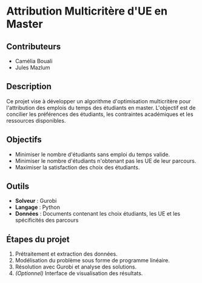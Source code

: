 # Attribution Multicritère d'UE en Master

## Contributeurs
- Camélia Bouali  
- Jules Mazlum  

## Description
Ce projet vise à développer un algorithme d'optimisation multicritère pour l'attribution des emplois du temps des étudiants en master. L'objectif est de concilier les préférences des étudiants, les contraintes académiques et les ressources disponibles.

## Objectifs
- Minimiser le nombre d'étudiants sans emploi du temps valide.
- Minimiser le nombre d'étudiants n'obtenant pas les UE de leur parcours.
- Maximiser la satisfaction des choix des étudiants.

## Outils
- **Solveur** : Gurobi  
- **Langage** : Python  
- **Données** : Documents contenant les choix étudiants, les UE et les spécificités des parcours  

## Étapes du projet
1. Prétraitement et extraction des données.  
2. Modélisation du problème sous forme de programme linéaire.  
3. Résolution avec Gurobi et analyse des solutions.  
4. *(Optionnel)* Interface de visualisation des résultats.  

